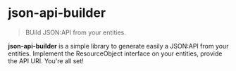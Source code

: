 # json-api-builder
> BUild JSON:API from your entities.

**json-api-builder** is a simple library to generate easily a JSON:API from your entities.
Implement the ResourceObject interface on your entities, provide the API URI. You're all set!


